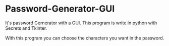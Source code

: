 # Password-Generator-GUI
It's password Gernerator with a GUI. This program is write in python with Secrets and Tkinter.

With this program you can choose the characters you want in the password.
